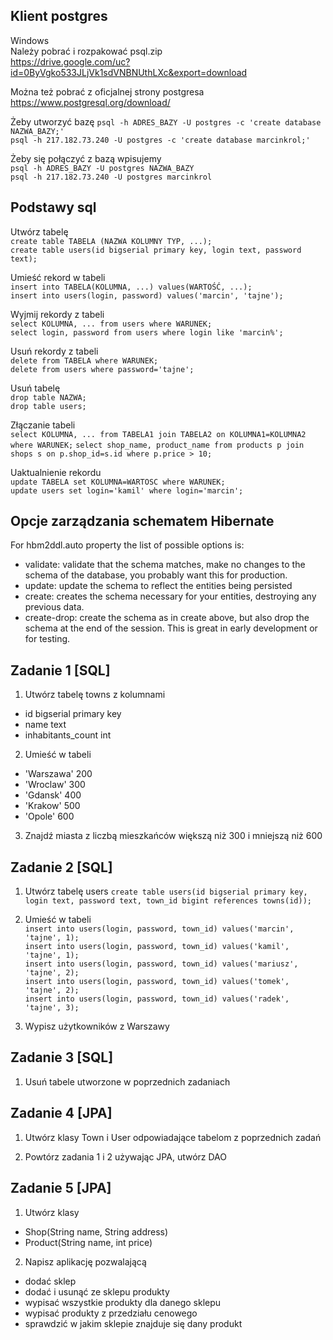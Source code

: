 Klient postgres
---
Windows<br>
Należy pobrać i rozpakować psql.zip<br>
https://drive.google.com/uc?id=0ByVgko533JLjVk1sdVNBNUthLXc&export=download

Można też pobrać z oficjalnej strony postgresa<br>
https://www.postgresql.org/download/

Żeby utworzyć bazę
`psql -h ADRES_BAZY -U postgres -c 'create database NAZWA_BAZY;'`<br>
`psql -h 217.182.73.240 -U postgres -c 'create database marcinkrol;'`

Żeby się połączyć z bazą wpisujemy<br>
`psql -h ADRES_BAZY -U postgres NAZWA_BAZY`<br>
`psql -h 217.182.73.240 -U postgres marcinkrol` 


Podstawy sql
---
Utwórz tabelę<br>
`create table TABELA (NAZWA KOLUMNY TYP, ...);`<br>
`create table users(id bigserial primary key, login text, password text);`

Umieść rekord w tabeli<br>
`insert into TABELA(KOLUMNA, ...) values(WARTOŚĆ, ...);`<br>
`insert into users(login, password) values('marcin', 'tajne');`

Wyjmij rekordy z tabeli<br>
`select KOLUMNA, ... from users where WARUNEK;`<br>
`select login, password from users where login like 'marcin%';`<br>

Usuń rekordy z tabeli<br>
`delete from TABELA where WARUNEK;`<br>
`delete from users where password='tajne';`

Usuń tabelę<br>
`drop table NAZWA;`<br>
`drop table users;`<br>

Złączanie tabeli<br>
`select KOLUMNA, ... from TABELA1 join TABELA2 on KOLUMNA1=KOLUMNA2 where WARUNEK;`
`select shop_name, product_name from products p join shops s on p.shop_id=s.id where p.price > 10;`

Uaktualnienie rekordu<br>
`update TABELA set KOLUMNA=WARTOSC where WARUNEK;`<br>
`update users set login='kamil' where login='marcin';`<br>

Opcje zarządzania schematem Hibernate
---
For hbm2ddl.auto property the list of possible options is:
* validate: validate that the schema matches, make no changes to the schema of the database, you probably want this for production.
* update: update the schema to reflect the entities being persisted
* create: creates the schema necessary for your entities, destroying any previous data.
* create-drop: create the schema as in create above, but also drop the schema at the end of the session. This is great in early development or for testing.


Zadanie 1 [SQL]
------

1. Utwórz tabelę towns z kolumnami
* id bigserial primary key
* name text
* inhabitants_count int

2. Umieść w tabeli
* 'Warszawa' 200
* 'Wroclaw' 300
* 'Gdansk' 400
* 'Krakow' 500
* 'Opole' 600

3. Znajdź miasta z liczbą mieszkańców większą niż 300 i mniejszą niż 600

Zadanie 2 [SQL]
------

1. Utwórz tabelę users
`create table users(id bigserial primary key, login text, password text, town_id bigint references towns(id));`

2. Umieść w tabeli<br>
`insert into users(login, password, town_id) values('marcin', 'tajne', 1);`<br>
`insert into users(login, password, town_id) values('kamil', 'tajne', 1);`<br>
`insert into users(login, password, town_id) values('mariusz', 'tajne', 2);`<br>
`insert into users(login, password, town_id) values('tomek', 'tajne', 2);`<br>
`insert into users(login, password, town_id) values('radek', 'tajne', 3);`<br>

3. Wypisz użytkowników z Warszawy

Zadanie 3 [SQL]
---

1. Usuń tabele utworzone w poprzednich zadaniach 

Zadanie 4 [JPA]
------

1. Utwórz klasy Town i User odpowiadające tabelom z poprzednich zadań

2. Powtórz zadania 1 i 2 używając JPA, utwórz DAO

Zadanie 5 [JPA]
---

1. Utwórz klasy
* Shop(String name, String address)
* Product(String name, int price)

2. Napisz aplikację pozwalającą
* dodać sklep
* dodać i usunąć ze sklepu produkty
* wypisać wszystkie produkty dla danego sklepu
* wypisać produkty z przedziału cenowego
* sprawdzić w jakim sklepie znajduje się dany produkt

